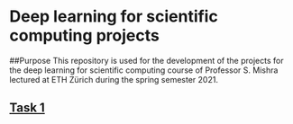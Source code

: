 # Deep learning for scientific computing projects

##Purpose
This repository is used for the development of the projects for the deep learning for scientific computing course 
of Professor S. Mishra lectured at ETH Zürich during the spring semester 2021.

## [Task 1](https://github.com/lblum95/Deep_Learning_for_Scientific_Computing)


